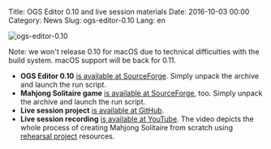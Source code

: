 Title: OGS Editor 0.10 and live session materials
Date: 2016-10-03 00:00
Category: News
Slug: ogs-editor-0.10
Lang: en

![ogs-editor-0.10][screenshot]

Note: we won't release 0.10 for macOS due to technical difficulties with the build system. macOS support will be back for 0.11.

* **OGS Editor 0.10** [is available at SourceForge](https://sourceforge.net/projects/osrpgcreation/files/Editor/jenkins/51_2016-10-01_06-39-48_0.10.0/). Simply unpack the archive and launch the run script.
* **Mahjong Solitaire game** [is available at SourceForge](https://sourceforge.net/projects/osrpgcreation/files/Games/MahjongSolitaire/), too. Simply unpack the archive and launch the run script.
* **Live session project** [is available at GitHub](https://github.com/OGStudio/mahjong-solitaire-livesession).
* **Live session recording** [is available at YouTube](https://youtu.be/g8Tyj_YH2Qc?list=PLWMTZqE4MAMJzBnXS9qU_ObWnzJuskI3F). The video depicts the whole process of creating Mahjong Solitaire from scratch using [rehearsal project](https://github.com/OGStudio/mahjong-solitaire-rehearsal) resources.

[screenshot]: {attach}/images/2016-10-03_ogs-editor-0.10.png
